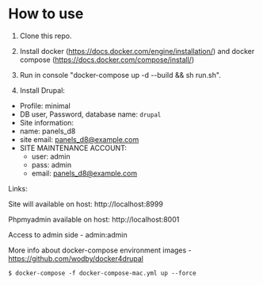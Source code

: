 # How to use

1. Clone this repo.

2. Install  docker (https://docs.docker.com/engine/installation/) and docker compose (https://docs.docker.com/compose/install/)

3. Run in console "docker-compose up -d --build && sh run.sh".

4. Install Drupal:
 - Profile: minimal
 - DB user, Password, database name: `drupal`
 - Site information: 
  - name: panels_d8
  - site email: panels_d8@example.com
  - SITE MAINTENANCE ACCOUNT: 
    - user: admin 
    - pass: admin
    - email: panels_d8@example.com
  
Links:

Site will available on host: http://localhost:8999

Phpmyadmin available on host:  http://localhost:8001

Access to admin side - admin:admin

More info about docker-compose environment images - https://github.com/wodby/docker4drupal

`$ docker-compose -f docker-compose-mac.yml up --force`
